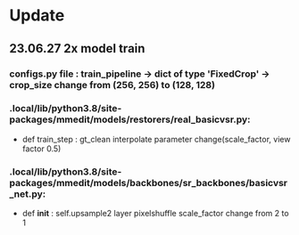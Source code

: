 # Update
## 23.06.27 2x model train
### configs.py file : train_pipeline -> dict of type 'FixedCrop' -> crop_size change from (256, 256) to (128, 128)
### .local/lib/python3.8/site-packages/mmedit/models/restorers/real_basicvsr.py:
- def train_step : gt_clean interpolate parameter change(scale_factor, view factor 0.5)
### .local/lib/python3.8/site-packages/mmedit/models/backbones/sr_backbones/basicvsr_net.py:
- def __init__ : self.upsample2 layer pixelshuffle scale_factor change from 2 to 1
